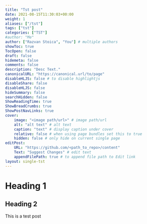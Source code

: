 ```yaml
---
title: "Tst post"
date: 2021-08-15T11:30:03+00:00
weight: 1
aliases: ["/tst"]
tags: ["tst"]
categories: ["TST"]
#author: "Me"
author: ["Razvan Stoica", "You"] # multiple authors
showToc: true
TocOpen: false
draft: false
hidemeta: false
comments: false
description: "Desc Text."
canonicalURL: "https://canonical.url/to/page"
disableHLJS: false # to disable highlightjs
disableShare: false
disableHLJS: false
hideSummary: false
searchHidden: false
ShowReadingTime: true
ShowBreadCrumbs: true
ShowPostNavLinks: true
cover:
    image: "<image path/url>" # image path/url
    alt: "alt text" # alt text
    caption: "text" # display caption under cover
    relative: false # when using page bundles set this to true
    hidden: false # only hide on current single page
editPost:
    URL: "https://github.com/<path_to_repo>/content"
    Text: "Suggest Changes" # edit text
    appendFilePath: true # to append file path to Edit link
layout: single-tst
---
```

# Heading 1
## Heading 2
This is a test post
